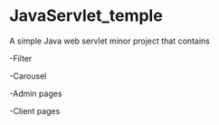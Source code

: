 # JavaServlet_temple

A simple Java web servlet minor project that contains 

-Filter 

-Carousel

-Admin pages

-Client pages
